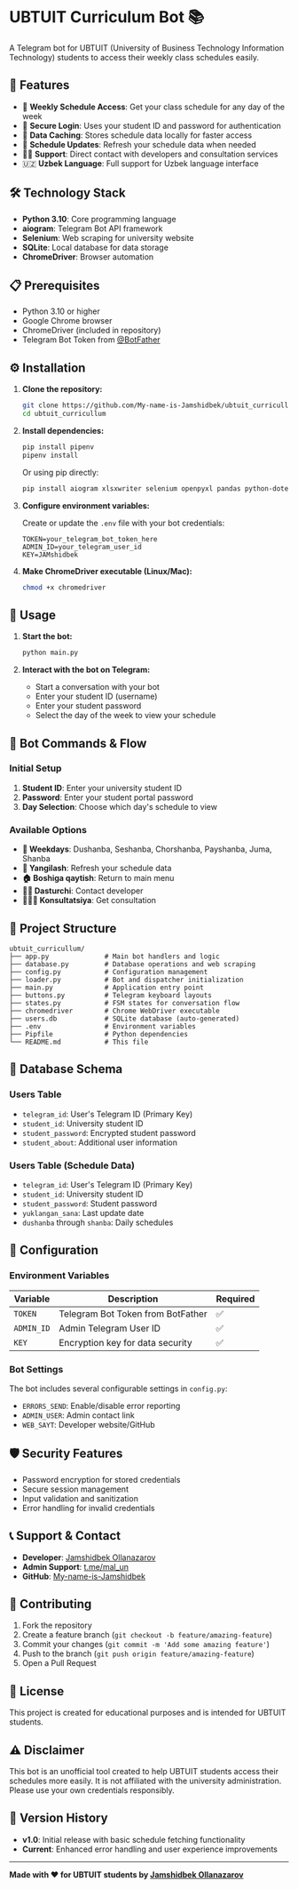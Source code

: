 # UBTUIT Curriculum Bot 📚

A Telegram bot for UBTUIT (University of Business Technology Information Technology) students to access their weekly class schedules easily.

## 🚀 Features

- 📅 **Weekly Schedule Access**: Get your class schedule for any day of the week
- 🔐 **Secure Login**: Uses your student ID and password for authentication
- 💾 **Data Caching**: Stores schedule data locally for faster access
- 🔄 **Schedule Updates**: Refresh your schedule data when needed
- 👨‍💻 **Support**: Direct contact with developers and consultation services
- 🇺🇿 **Uzbek Language**: Full support for Uzbek language interface

## 🛠️ Technology Stack

- **Python 3.10**: Core programming language
- **aiogram**: Telegram Bot API framework
- **Selenium**: Web scraping for university website
- **SQLite**: Local database for data storage
- **ChromeDriver**: Browser automation

## 📋 Prerequisites

- Python 3.10 or higher
- Google Chrome browser
- ChromeDriver (included in repository)
- Telegram Bot Token from [@BotFather](https://t.me/botfather)

## ⚙️ Installation

1. **Clone the repository:**
   ```bash
   git clone https://github.com/My-name-is-Jamshidbek/ubtuit_curricullum.git
   cd ubtuit_curricullum
   ```

2. **Install dependencies:**
   ```bash
   pip install pipenv
   pipenv install
   ```
   
   Or using pip directly:
   ```bash
   pip install aiogram xlsxwriter selenium openpyxl pandas python-dotenv cryptography
   ```

3. **Configure environment variables:**
   
   Create or update the `.env` file with your bot credentials:
   ```env
   TOKEN=your_telegram_bot_token_here
   ADMIN_ID=your_telegram_user_id
   KEY=JAMshidbek
   ```

4. **Make ChromeDriver executable (Linux/Mac):**
   ```bash
   chmod +x chromedriver
   ```

## 🚀 Usage

1. **Start the bot:**
   ```bash
   python main.py
   ```

2. **Interact with the bot on Telegram:**
   - Start a conversation with your bot
   - Enter your student ID (username)
   - Enter your student password
   - Select the day of the week to view your schedule

## 🤖 Bot Commands & Flow

### Initial Setup
1. **Student ID**: Enter your university student ID
2. **Password**: Enter your student portal password
3. **Day Selection**: Choose which day's schedule to view

### Available Options
- **📅 Weekdays**: Dushanba, Seshanba, Chorshanba, Payshanba, Juma, Shanba
- **🔄 Yangilash**: Refresh your schedule data
- **🏠 Boshiga qaytish**: Return to main menu
- **👨‍💻 Dasturchi**: Contact developer
- **👨🏻‍💻 Konsultatsiya**: Get consultation

## 📁 Project Structure

```
ubtuit_curricullum/
├── app.py              # Main bot handlers and logic
├── database.py         # Database operations and web scraping
├── config.py           # Configuration management
├── loader.py           # Bot and dispatcher initialization
├── main.py             # Application entry point
├── buttons.py          # Telegram keyboard layouts
├── states.py           # FSM states for conversation flow
├── chromedriver        # Chrome WebDriver executable
├── users.db            # SQLite database (auto-generated)
├── .env                # Environment variables
├── Pipfile             # Python dependencies
└── README.md           # This file
```

## 💾 Database Schema

### Users Table
- `telegram_id`: User's Telegram ID (Primary Key)
- `student_id`: University student ID
- `student_password`: Encrypted student password
- `student_about`: Additional user information

### Users Table (Schedule Data)
- `telegram_id`: User's Telegram ID (Primary Key)
- `student_id`: University student ID
- `student_password`: Student password
- `yuklangan_sana`: Last update date
- `dushanba` through `shanba`: Daily schedules

## 🔧 Configuration

### Environment Variables

| Variable | Description | Required |
|----------|-------------|----------|
| `TOKEN` | Telegram Bot Token from BotFather | ✅ |
| `ADMIN_ID` | Admin Telegram User ID | ✅ |
| `KEY` | Encryption key for data security | ✅ |

### Bot Settings

The bot includes several configurable settings in `config.py`:
- `ERRORS_SEND`: Enable/disable error reporting
- `ADMIN_USER`: Admin contact link
- `WEB_SAYT`: Developer website/GitHub

## 🛡️ Security Features

- Password encryption for stored credentials
- Secure session management
- Input validation and sanitization
- Error handling for invalid credentials

## 📞 Support & Contact

- **Developer**: [Jamshidbek Ollanazarov](https://t.me/mal_un)
- **Admin Support**: [t.me/mal_un](https://t.me/mal_un)
- **GitHub**: [My-name-is-Jamshidbek](https://github.com/My-name-is-Jamshidbek)

## 🤝 Contributing

1. Fork the repository
2. Create a feature branch (`git checkout -b feature/amazing-feature`)
3. Commit your changes (`git commit -m 'Add some amazing feature'`)
4. Push to the branch (`git push origin feature/amazing-feature`)
5. Open a Pull Request

## 📝 License

This project is created for educational purposes and is intended for UBTUIT students.

## ⚠️ Disclaimer

This bot is an unofficial tool created to help UBTUIT students access their schedules more easily. It is not affiliated with the university administration. Please use your own credentials responsibly.

## 🔄 Version History

- **v1.0**: Initial release with basic schedule fetching functionality
- **Current**: Enhanced error handling and user experience improvements

---

**Made with ❤️ for UBTUIT students by [Jamshidbek Ollanazarov](https://github.com/My-name-is-Jamshidbek)**
